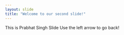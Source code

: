```yaml
---
layout: slide
title: "Welcome to our second slide!"
---
```

This is Prabhat Singh Slide
Use the left arrow to go back!
